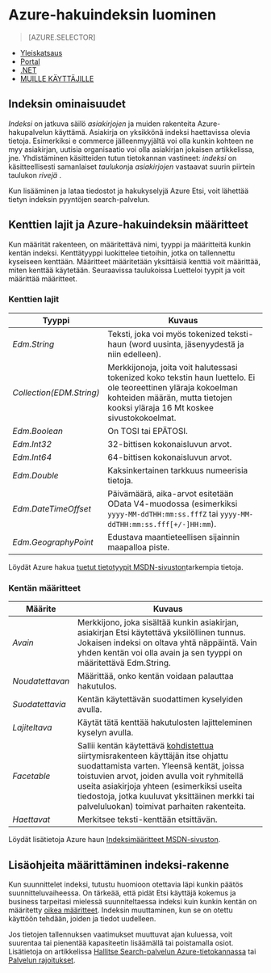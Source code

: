 <properties
    pageTitle="Luo Azure-hakuindeksin | Microsoft Azure | Isännöityjen pilvipalvelussa haku"
    description="Mikä on hakemiston Azure haun ja kuinka sitä käytetään?"
    services="search"
    manager="jhubbard"
    documentationCenter=""
    authors="ashmaka"
/>

<tags
    ms.service="search"
    ms.devlang="na"
    ms.workload="search"
    ms.topic="get-started-article"
    ms.tgt_pltfrm="na"
    ms.date="08/29/2016"
    ms.author="ashmaka"/>

# <a name="create-an-azure-search-index"></a>Azure-hakuindeksin luominen
> [AZURE.SELECTOR]
- [Yleiskatsaus](search-what-is-an-index.md)
- [Portal](search-create-index-portal.md)
- [.NET](search-create-index-dotnet.md)
- [MUILLE KÄYTTÄJILLE](search-create-index-rest-api.md)

## <a name="what-is-an-index"></a>Indeksin ominaisuudet

*Indeksi* on jatkuva säilö *asiakirjojen* ja muiden rakenteita Azure-hakupalvelun käyttämä. Asiakirja on yksikkönä indeksi haettavissa olevia tietoja. Esimerkiksi e commerce jälleenmyyjältä voi olla kunkin kohteen ne myy asiakirjan, uutisia organisaatio voi olla asiakirjan jokaisen artikkelissa, jne. Yhdistäminen käsitteiden tutun tietokannan vastineet: *indeksi* on käsitteellisesti samanlaiset *taulukon*ja *asiakirjojen* vastaavat suurin piirtein taulukon *rivejä* .

Kun lisääminen ja lataa tiedostot ja hakukyselyjä Azure Etsi, voit lähettää tietyn indeksin pyyntöjen search-palvelun.

## <a name="field-types-and-attributes-in-an-azure-search-index"></a>Kenttien lajit ja Azure-hakuindeksin määritteet

Kun määrität rakenteen, on määritettävä nimi, tyyppi ja määritteitä kunkin kentän indeksi. Kenttätyyppi luokittelee tietoihin, jotka on tallennettu kyseiseen kenttään. Määritteet määritetään yksittäisiä kenttiä voit määrittää, miten kenttää käytetään. Seuraavissa taulukoissa Luetteloi tyypit ja voit määrittää määritteet.


### <a name="field-types"></a>Kenttien lajit
|Tyyppi|Kuvaus|
|------------|-----------|
|*Edm.String*|Teksti, joka voi myös tokenized teksti-haun (word uusinta, jäsenyydestä ja niin edelleen).|
|*Collection(EDM.String)*|Merkkijonoja, joita voit halutessasi tokenized koko tekstin haun luettelo. Ei ole teoreettinen yläraja kokoelman kohteiden määrän, mutta tietojen kooksi yläraja 16 Mt koskee sivustokokoelmat.|
|*Edm.Boolean*|On TOSI tai EPÄTOSI.|
|*Edm.Int32*|32-bittisen kokonaisluvun arvot.|
|*Edm.Int64*|64-bittisen kokonaisluvun arvot.|
|*Edm.Double*|Kaksinkertainen tarkkuus numeerisia tietoja.|
|*Edm.DateTimeOffset*|Päivämäärä, aika-arvot esitetään OData V4-muodossa (esimerkiksi `yyyy-MM-ddTHH:mm:ss.fffZ` tai `yyyy-MM-ddTHH:mm:ss.fff[+/-]HH:mm`).|
|*Edm.GeographyPoint*|Edustava maantieteellisen sijainnin maapalloa piste.|

Löydät Azure hakua [tuetut tietotyypit MSDN-sivuston](https://msdn.microsoft.com/library/azure/dn798938.aspx)tarkempia tietoja.



### <a name="field-attributes"></a>Kentän määritteet
|Määrite|Kuvaus|
|------------|-----------|
|*Avain*|Merkkijono, joka sisältää kunkin asiakirjan, asiakirjan Etsi käytettävä yksilöllinen tunnus. Jokaisen indeksi on oltava yhtä näppäintä. Vain yhden kentän voi olla avain ja sen tyyppi on määritettävä Edm.String.|
|*Noudatettavan*|Määrittää, onko kentän voidaan palauttaa hakutulos.|
|*Suodatettavia*|Kentän käytettävän suodattimen kyselyiden avulla.|
|*Lajiteltava*|Käytät tätä kenttää hakutulosten lajitteleminen kyselyn avulla.|
|*Facetable*|Sallii kentän käytettävä [kohdistettua](search-faceted-navigation.md) siirtymisrakenteen käyttäjän itse ohjattu suodattamista varten. Yleensä kentät, joissa toistuvien arvot, joiden avulla voit ryhmitellä useita asiakirjoja yhteen (esimerkiksi useita tiedostoja, jotka kuuluvat yksittäinen merkki tai palveluluokan) toimivat parhaiten rakenteita.|
|*Haettavat*|Merkitsee teksti-kenttään etsittävän.|

Löydät lisätietoja Azure haun [Indeksimääritteet MSDN-sivuston](https://msdn.microsoft.com/library/azure/dn798941.aspx).



## <a name="guidance-for-defining-an-index-schema"></a>Lisäohjeita määrittäminen indeksi-rakenne

Kun suunnittelet indeksi, tutustu huomioon otettavia läpi kunkin päätös suunnitteluvaiheessa. On tärkeää, että pidät Etsi käyttäjä kokemus ja business tarpeitasi mielessä suunniteltaessa indeksi kuin kunkin kentän on määritetty [oikea määritteet](https://msdn.microsoft.com/library/azure/dn798941.aspx). Indeksin muuttaminen, kun se on otettu käyttöön tehdään, joiden ja tiedot uudelleen.


Jos tietojen tallennuksen vaatimukset muuttuvat ajan kuluessa, voit suurentaa tai pienentää kapasiteetin lisäämällä tai poistamalla osiot. Lisätietoja on artikkelissa [Hallitse Search-palvelun Azure-tietokannassa](search-manage.md) tai [Palvelun rajoitukset](search-limits-quotas-capacity.md).

